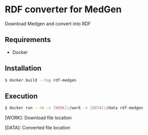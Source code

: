 # RDF converter for MedGen

Download Medgen and convert into RDF 

## Requirements

- Docker

## Installation

```bash
$ docker build --tag rdf-medgen
```

## Execution

```bash
$ docker run --rm -v [WORK]:/work -v [DATA]:/data rdf-medgen
```

[WORK]: Download file location

[DATA]: Converted file location
